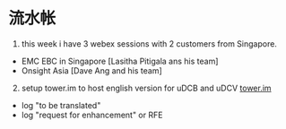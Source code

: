 # 流水帐

1. this week i have 3 webex sessions with 2 customers from Singapore.
 - EMC EBC in Singapore [Lasitha Pitigala ans his team]
 - Onsight Asia [Dave Ang and his team]

2. setup tower.im to host english version for uDCB and uDCV
[tower.im](https://tower.im/projects/293606d74a6740099fb23b38856aefa0/)
 - log "to be translated"
 - log "request for enhancement" or RFE
 